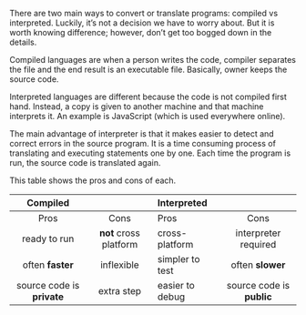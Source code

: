 There are two main ways to convert or translate programs: compiled vs interpreted. Luckily, it’s not a decision we have to worry about. But it is worth knowing difference; however, don’t get too bogged down in the details.


Compiled languages are when a person writes the code, compiler separates the file and the end result is an executable file. Basically, owner keeps the source code.

Interpreted languages are different because the code is not compiled first hand. Instead, a copy is given to another machine and that machine interprets it. An example is JavaScript (which is used everywhere online).

The main advantage of interpreter is that it makes easier to detect and correct errors in the source program.  It is a time consuming process of translating and executing statements one by one.  Each time the program is run, the source code is translated again. 


This table shows the pros and cons of each. 

| Compiled | | Interpreted | |
| :-------: | :----------: | :---------- | :----------: |
| Pros | Cons | Pros | Cons |
|ready to run| **not** cross platform | cross-platform | interpreter required |
|often **faster** | inflexible | simpler to test | often **slower** |
source code is **private** | extra step | easier to debug | source code is **public** |


